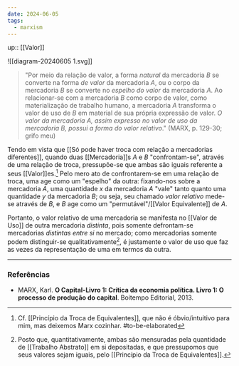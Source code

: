 ```yaml
---
date: 2024-06-05
tags:
  - marxism
---
```

up:: [[Valor]]

![[diagram-20240605 1.svg]]

> "Por meio da relação de valor, a forma *natural* da mercadoria $B$ se converte na forma *de valor* da mercadoria $A$, ou o corpo da mercadoria $B$ se converte no *espelho do valor* da mercadoria $A$. Ao relacionar-se com a mercadoria $B$ como corpo de valor, como materialização de trabalho humano, a mercadoria $A$ transforma o valor de uso de $B$ em material de sua própria expressão de valor. *O valor da mercadoria $A$, assim expresso no valor de uso da mercadoria $B$, possui a forma do valor relativo*." (MARX, p. 129-30; grifo meu)

Tendo em vista que [[Só pode haver troca com relação a mercadorias diferentes]], quando duas [[Mercadoria]]s $A$ e $B$ "confrontam-se", através de uma relação de troca, pressupõe-se que ambas são iguais referente a seus [[Valor]]es.[^1] Pelo mero ato de confrontarem-se em uma relação de troca, uma age como um "espelho" da outra: fixando-nos sobre a mercadoria $A$, uma quantidade $x$ da mercadoria $A$ "vale" tanto quanto uma quantidade $y$ da mercadoria $B$; ou seja, seu chamado *valor relativo* mede-se através de $B$, e $B$ age como um "permutável"/[[Valor Equivalente]] de $A$.

Portanto, o valor relativo de uma mercadoria se manifesta no [[Valor de Uso]] de outra mercadoria *distinta*, pois somente defrontam-se mercadorias *distintas entre si* no mercado; como mercadorias somente podem distinguir-se qualitativamente[^2], é justamente o valor de uso que faz as vezes da representação de uma em termos da outra.

---
### Referências
- MARX, Karl. **O Capital-Livro 1: Crítica da economia política. Livro 1: O processo de produção do capital**. Boitempo Editorial, 2013.

[^1]: Cf. [[Princípio da Troca de Equivalentes]], que não é óbvio/intuitivo para mim, mas deixemos Marx cozinhar. #to-be-elaborated 
[^2]: Posto que, quantitativamente, ambas são mensuradas pela quantidade de [[Trabalho Abstrato]] em si depositadas, e que pressupomos que seus valores sejam iguais, pelo [[Princípio da Troca de Equivalentes]].